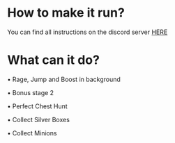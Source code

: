 # How to make it run?
You can find all instructions on the discord server [HERE](https://discord.gg/aEaBr77UDn)
# What can it do?
• Rage, Jump and Boost in background

• Bonus stage 2

• Perfect Chest Hunt

• Collect Silver Boxes

• Collect Minions
